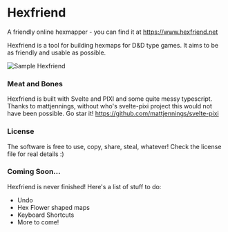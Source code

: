 # Hexfriend
A friendly online hexmapper - you can find it at https://www.hexfriend.net

Hexfriend is a tool for building hexmaps for D&D type games. It aims to be as friendly and usable as possible.

![Sample Hexfriend](https://user-images.githubusercontent.com/17463028/176241241-b48850c9-ab74-4999-a692-186579e2c429.png)

### Meat and Bones
Hexfriend is built with Svelte and PIXI and some quite messy typescript.
Thanks to mattjennings, without who's svelte-pixi project this would not have been possible. Go star it! https://github.com/mattjennings/svelte-pixi

### License
The software is free to use, copy, share, steal, whatever! Check the license file for real details :)

### Coming Soon...
Hexfriend is never finished! Here's a list of stuff to do:
 - Undo
 - Hex Flower shaped maps
 - Keyboard Shortcuts
 - More to come!

